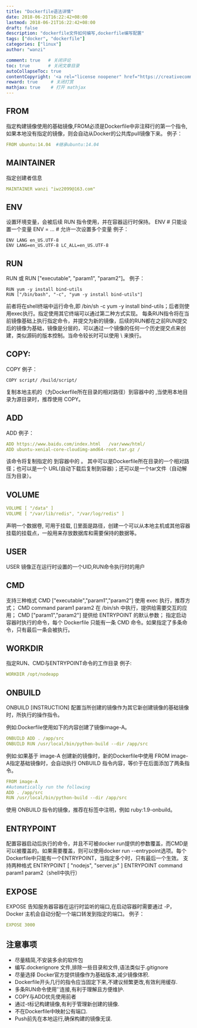 ```yaml
---
title: "Dockerfile语法详情"
date: 2018-06-21T16:22:42+08:00
lastmod: 2018-06-21T16:22:42+08:00
draft: false
description: "dockerfile文件如何编写,dockerfile编写配置"
tags: ["docker", "dockerfile"]
categories: ["linux"]
author: "wanzi"

comment: true   # 关闭评论
toc: true       # 关闭文章目录
autoCollapseToc: true
contentCopyright: '<a rel="license noopener" href="https://creativecommons.org/licenses/by-nc-nd/4.0/" target="_blank">CC BY-NC-ND 4.0</a>'
reward: true     # 关闭打赏
mathjax: true    # 打开 mathjax
---
```


## FROM
指定构建镜像使用的基础镜像,FROM必须是Dockerfile中非注释行的第一个指令,如果本地没有指定的镜像，则会自动从Docker的公共库pull镜像下来。
例子：
```yaml
FROM ubuntu:14.04  #继承ubuntu:14.04
```

## MAINTAINER
指定创建者信息
```yaml
MAINTAINER wanzi "iwz2099@163.com"
```
## ENV 
设置环境变量，会被后续 RUN 指令使用，并在容器运行时保持。
ENV <key> <value>       # 只能设置一个变量
ENV <key>=<value> ...   # 允许一次设置多个变量
例子：
```shell
ENV LANG en_US.UTF-8
ENV LANG=en_US.UTF-8 LC_ALL=en_US.UTF-8
```

## RUN
RUN <command> 或 RUN ["executable", "param1", "param2"]。
例子：
```shell
RUN yum -y install bind-utils
RUN ["/bin/bash", "-c", "yum -y install bind-utils"]
```

前者将在shell终端中运行命令,即 /bin/sh -c yum -y install bind-utils；后者则使用exec执行。指定使用其它终端可以通过第二种方式实现。
每条RUN指令将在当前镜像基础上执行指定命令，并提交为新的镜像，后续的RUN都在之前RUN提交后的镜像为基础，镜像是分层的，可以通过一个镜像的任何一个历史提交点来创建，类似源码的版本控制。当命令较长时可以使用 \ 来换行。

## COPY:
COPY <src> <dest>
例子：
```shell
COPY script/ /build/script/
```
复制本地主机的<src>（为Dockerfile所在目录的相对路径）到容器中的 <dest>,当使用本地目录为源目录时，推荐使用 COPY。

## ADD
ADD <src> <dest>
例子：
```yaml
ADD https://www.baidu.com/index.html   /var/www/html/
ADD ubuntu-xenial-core-cloudimg-amd64-root.tar.gz /
```
该命令将复制指定的 <src> 到容器中的 <dest>。 其中<src>可以是Dockerfile所在目录的一个相对路径；也可以是一个 URL(自动下载后复制到容器)；还可以是一个tar文件（自动解压为目录）。

## VOLUME
```yaml
VOLUME [ "/data" ]
VOLUME [ "/var/lib/redis", "/var/log/redis" ]
```
声明一个数据卷, 可用于挂载, []里面是路径，创建一个可以从本地主机或其他容器挂载的挂载点，一般用来存放数据库和需要保持的数据等。

## USER
USER <uid>
镜像正在运行时设置的一个UID,RUN命令执行时的用户

## CMD
支持三种格式
CMD ["executable","param1","param2"] 使用 exec 执行，推荐方式；
CMD command param1 param2 在 /bin/sh 中执行，提供给需要交互的应用；
CMD ["param1","param2"] 提供给 ENTRYPOINT 的默认参数；
指定启动容器时执行的命令，每个 Dockerfile 只能有一条 CMD 命令。如果指定了多条命令，只有最后一条会被执行。

## WORKDIR
指定RUN、CMD与ENTRYPOINT命令的工作目录
例子:
```yaml
WORKDIR /opt/nodeapp
```
## ONBUILD
ONBUILD [INSTRUCTION]
配置当所创建的镜像作为其它新创建镜像的基础镜像时，所执行的操作指令。

例如:Dockerfile使用如下的内容创建了镜像image-A。
```yaml
ONBUILD ADD . /app/src
ONBUILD RUN /usr/local/bin/python-build --dir /app/src
```

例如:如果基于 image-A 创建新的镜像时，新的Dockerfile中使用 FROM image-A指定基础镜像时，会自动执行 ONBUILD 指令内容，等价于在后面添加了两条指令。
```yaml
FROM image-A
#Automatically run the following
ADD . /app/src
RUN /usr/local/bin/python-build --dir /app/src
```
使用 ONBUILD 指令的镜像，推荐在标签中注明，例如 ruby:1.9-onbuild。

## ENTRYPOINT
配置容器启动后执行的命令，并且不可被docker run提供的参数覆盖，而CMD是可以被覆盖的。如果需要覆盖，则可以使用docker run --entrypoint选项。每个Dockerfile中只能有一个ENTRYPOINT，当指定多个时，只有最后一个生效。
支持两种格式
ENTRYPOINT [ "nodejs", "server.js" ]
ENTRYPOINT command param1 param2（shell中执行）


## EXPOSE
EXPOSE <port>
告知服务器容器在运行时监听的端口,在启动容器时需要通过 -P，Docker 主机会自动分配一个端口转发到指定的端口。
例子：
```yaml
EXPOSE 3000
```

## 注意事项
* 尽量精简,不安装多余的软件包
* 编写.dockerignore 文件,排除一些目录和文件,语法类似于.gitignore
* 尽量选择 Docker官方提供镜像作为基础版本,减少镜像体积.
* Dockerfile开头几行的指令应当固定下来,不建议频繁更改,有效利用缓存.
* 多条RUN命令使用'\'连接,有利于理解且方便维护.
* COPY与ADD优先使用前者
* 通过-t标记构建镜像,有利于管理新创建的镜像.
* 不在Dockerfile中映射公有端口.
* Push前先在本地运行,确保构建的镜像无误.
